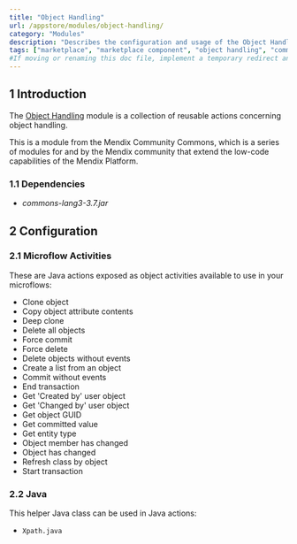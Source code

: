 ```yaml
---
title: "Object Handling"
url: /appstore/modules/object-handling/
category: "Modules"
description: "Describes the configuration and usage of the Object Handling module, which is available in the Mendix Marketplace."
tags: ["marketplace", "marketplace component", "object handling", "community commons", "platform support"]
#If moving or renaming this doc file, implement a temporary redirect and let the respective team know they should update the URL in the product. See Mapping to Products for more details.
---
```


## 1 Introduction

The [Object Handling](https://marketplace.mendix.com/link/component/37114/) module is a collection of reusable actions concerning object handling.

This is a module from the Mendix Community Commons, which is a series of modules for and by the Mendix community that extend the low-code capabilities of the Mendix Platform.

### 1.1 Dependencies

* *commons-lang3-3.7.jar*

## 2 Configuration

### 2.1 Microflow Activities 

These are Java actions exposed as object activities available to use in your microflows:

* Clone object
* Copy object attribute contents
* Deep clone
* Delete all objects
* Force commit
* Force delete
* Delete objects without events
* Create a list from an object
* Commit without events
* End transaction
* Get 'Created by' user object
* Get 'Changed by' user object
* Get object GUID
* Get committed value
* Get entity type
* Object member has changed
* Object has changed
* Refresh class by object
* Start transaction

### 2.2 Java

This helper Java class can be used in Java actions:

* `Xpath.java`
